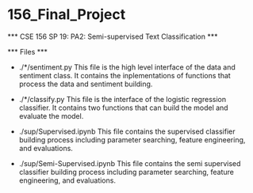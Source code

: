 # 156_Final_Project
*** CSE 156 SP 19: PA2: Semi-supervised Text Classification ***

*** Files ***

- ./*/sentiment.py
	This file is the high level interface of the data and sentiment class.
	It contains the inplementations of functions that process the data and
	sentiment building.

- ./*/classify.py
	This file is the interface of the logistic regression classifier. It
	contains two functions that can build the model and evaluate the model.

- ./sup/Supervised.ipynb
	This file contains the supervised classifier building process including
	parameter searching, feature engineering, and evaluations.

- ./sup/Semi-Supervised.ipynb
	This file contains the semi supervised classifier building process
	including parameter searching, feature engineering, and evaluations.
